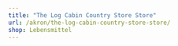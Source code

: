 ```yaml
---
title: "The Log Cabin Country Store Store"
url: /akron/the-log-cabin-country-store-store/
shop: Lebensmittel
---
```

